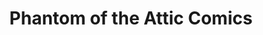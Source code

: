 ---
title: "Phantom of the Attic Comics"
url: /pittsburgh/phantom-of-the-attic-comics/
shop: books
---